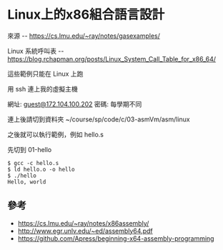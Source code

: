 # Linux上的x86組合語言設計

來源 -- https://cs.lmu.edu/~ray/notes/gasexamples/

Linux 系統呼叫表 -- https://blog.rchapman.org/posts/Linux_System_Call_Table_for_x86_64/

這些範例只能在 Linux 上跑

用 ssh 連上我的虛擬主機

網址: guest@172.104.100.202
密碼: 每學期不同

連上後請切到資料夾 ~/course/sp/code/c/03-asmVm/asm/linux

之後就可以執行範例，例如 hello.s

先切到 01-hello

```
$ gcc -c hello.s
$ ld hello.o -o hello
$ ./hello
Hello, world
```

## 參考


* https://cs.lmu.edu/~ray/notes/x86assembly/
* http://www.egr.unlv.edu/~ed/assembly64.pdf
* https://github.com/Apress/beginning-x64-assembly-programming